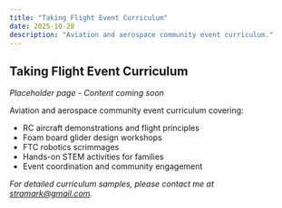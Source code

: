 ```yaml
---
title: "Taking Flight Event Curriculum"
date: 2025-10-28
description: "Aviation and aerospace community event curriculum."
---
```


## Taking Flight Event Curriculum

*Placeholder page - Content coming soon*

Aviation and aerospace community event curriculum covering:
- RC aircraft demonstrations and flight principles
- Foam board glider design workshops
- FTC robotics scrimmages
- Hands-on STEM activities for families
- Event coordination and community engagement

*For detailed curriculum samples, please contact me at [stramark@gmail.com](mailto:stramark@gmail.com).*
